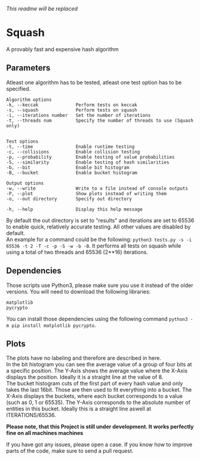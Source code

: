 *This readme will be replaced*

# Squash
A provably fast and expensive hash algorithm

## Parameters
Atleast one algorithm has to be tested, atleast one test option has to be specified. 
```
Algorithm options
-k, --keccak              Perform tests on keccak
-s, --squash              Perform tests on squash
-i, --iterations number   Set the number of iterations
-t, --threads num         Specify the number of threads to use (Squash only)


Test options
-t, --time                Enable runtime testing
-c, --collisions          Enable collision testing
-p, --probability         Enable testing of value probabilities
-S, --similarity          Enable testing of hash similarities
-b, --bit                 Enable bit histogram
-B, --bucket              Enable bucket histogram

Output options
-w, --write               Write to a file instead of console outputs
-P, --plot                Show plots instead of writing them
-o, --out directory       Specify out directory

-h, --help                Display this help message
```
By default the out directory is set to "results" and iterations are set to 65536 to enable quick, relatively accurate testing. All other values are disabled by default.</br>
An example for a command could be the following: `python3 tests.py -s -i 65536 -t 2 -T -c -p -S -w -b -B`. It performs all tests on squash while using a total of two threads and 65536 (2**16) iterations.


## Dependencies
Those scripts use Python3, please make sure you use it instead of the older versions.
You will need to download the following libraries:

	matplotlib
	pycrypto

You can install those dependencies using the following command `python3 -m pip install matplotlib pycrypto`.

## Plots
The plots have no labeling and therefore are described in here.</br> 
In the bit histogram you can see the average value of a group of four bits at a specific position. The Y-Axis shows the average value where the X-Axis displays the position. Ideally it is a straight line at the value of 8.</br>
The bucket histogram cuts of the first part of every hash value and only takes the last 16bit. Those are then used to fit everything into a bucket. The X-Axis displays the buckets, where each bucket corresponds to a value (such as 0, 1 or 65535). The Y-Axis corresponds to the absolute number of entities in this bucket. Ideally this is a straight line aswell at ITERATIONS/65536.</br>

**Please note, that this Project is still under development. It works perfectly fine on all machines machines**

If you have got any issues, please open a case.
If you know how to improve parts of the code, make sure to send a pull request.




